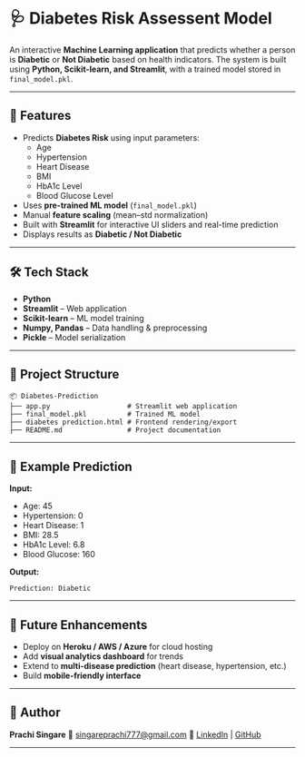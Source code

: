 # 🩺 Diabetes Risk Assessent Model

An interactive **Machine Learning application** that predicts whether a person is **Diabetic** or **Not Diabetic** based on health indicators.
The system is built using **Python, Scikit-learn, and Streamlit**, with a trained model stored in `final_model.pkl`.

---

## 🚀 Features

- Predicts **Diabetes Risk** using input parameters:
  - Age
  - Hypertension
  - Heart Disease
  - BMI
  - HbA1c Level
  - Blood Glucose Level
- Uses **pre-trained ML model** (`final_model.pkl`)
- Manual **feature scaling** (mean–std normalization)
- Built with **Streamlit** for interactive UI sliders and real-time prediction
- Displays results as **Diabetic / Not Diabetic**

---

## 🛠️ Tech Stack

- **Python**
- **Streamlit** – Web application
- **Scikit-learn** – ML model training
- **Numpy, Pandas** – Data handling & preprocessing
- **Pickle** – Model serialization

---

## 📂 Project Structure

```
📦 Diabetes-Prediction
├── app.py                   # Streamlit web application
├── final_model.pkl          # Trained ML model
├── diabetes prediction.html # Frontend rendering/export
├── README.md                # Project documentation
```

---


## 🎯 Example Prediction

**Input:**

- Age: 45
- Hypertension: 0
- Heart Disease: 1
- BMI: 28.5
- HbA1c Level: 6.8
- Blood Glucose: 160

**Output:**

```
Prediction: Diabetic
```

---

## 📌 Future Enhancements

- Deploy on **Heroku / AWS / Azure** for cloud hosting
- Add **visual analytics dashboard** for trends
- Extend to **multi-disease prediction** (heart disease, hypertension, etc.)
- Build **mobile-friendly interface**

---

## 👤 Author

**Prachi Singare**
📧 singareprachi777@gmail.com
🔗 [LinkedIn](www.linkedin.com/in/prachi-singare13) | [GitHub](https://github.com/prachisingare)

---


